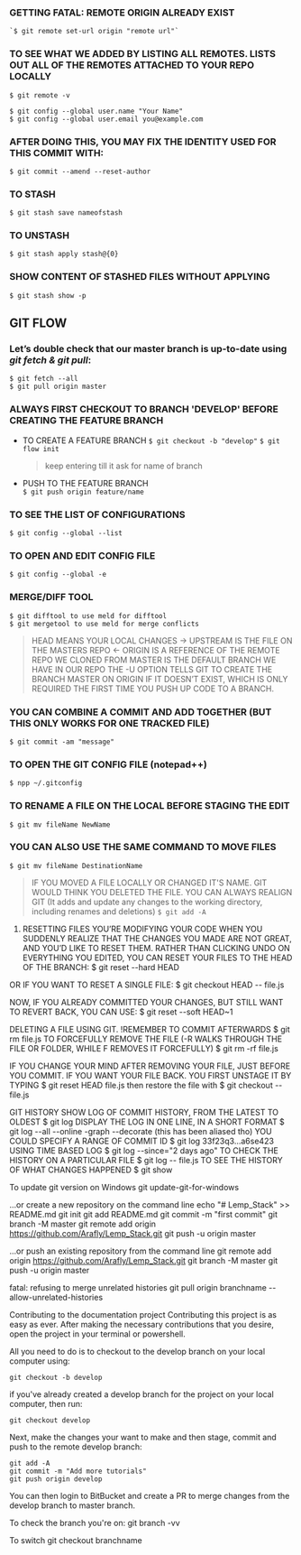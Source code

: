 
### GETTING FATAL: REMOTE ORIGIN ALREADY EXIST
	`$ git remote set-url origin "remote url"`
	
### TO SEE WHAT WE ADDED BY LISTING ALL REMOTES. LISTS OUT ALL OF THE REMOTES ATTACHED TO YOUR REPO LOCALLY
	$ git remote -v
	
	$ git config --global user.name "Your Name"
    $ git config --global user.email you@example.com

### AFTER DOING THIS, YOU MAY FIX THE IDENTITY USED FOR THIS COMMIT WITH:
    $ git commit --amend --reset-author

### TO STASH 
	$ git stash save nameofstash
	
### TO UNSTASH
	$ git stash apply stash@{0}
	
### SHOW CONTENT OF STASHED FILES WITHOUT APPLYING
	$ git stash show -p

## GIT FLOW

### Let’s double check that our master branch is up-to-date using *git fetch & git pull*:

	$ git fetch --all
	$ git pull origin master

### ALWAYS FIRST CHECKOUT TO BRANCH 'DEVELOP' BEFORE CREATING THE FEATURE BRANCH	

- TO CREATE A FEATURE BRANCH
	`$ git checkout -b "develop"`
	`$ git flow init`

	> keep entering till it ask for name of branch

- PUSH TO THE FEATURE BRANCH	
	`$ git push origin feature/name`


### TO SEE THE LIST OF CONFIGURATIONS
	$ git config --global --list

### TO OPEN AND EDIT CONFIG FILE
	$ git config --global -e
	
### MERGE/DIFF TOOL
	$ git difftool to use meld for difftool
	$ git mergetool to use meld for merge conflicts
	 

> HEAD MEANS YOUR LOCAL CHANGES ->
UPSTREAM IS THE FILE ON THE MASTERS REPO <-
ORIGIN IS A REFERENCE OF THE REMOTE REPO WE CLONED FROM
MASTER IS THE DEFAULT BRANCH WE HAVE IN OUR REPO
THE -U OPTION TELLS GIT TO CREATE THE BRANCH MASTER ON ORIGIN IF IT DOESN’T EXIST, WHICH IS ONLY REQUIRED THE FIRST TIME YOU PUSH UP CODE TO A BRANCH.

### YOU CAN COMBINE A COMMIT AND ADD TOGETHER (BUT THIS ONLY WORKS FOR ONE TRACKED FILE)
	$ git commit -am "message"

### TO OPEN THE GIT CONFIG FILE (notepad++)
	$ npp ~/.gitconfig
	
### TO RENAME A FILE ON THE LOCAL BEFORE STAGING THE EDIT
	$ git mv fileName NewName

### YOU CAN ALSO USE THE SAME COMMAND TO MOVE FILES
	$ git mv fileName DestinationName

> IF YOU MOVED A FILE LOCALLY OR CHANGED IT'S NAME. GIT WOULD THINK YOU DELETED THE FILE. YOU CAN ALWAYS REALIGN GIT (It adds and update any changes to the working directory, including renames and deletions)
	`$ git add -A`
	
1.  RESETTING FILES
YOU’RE MODIFYING YOUR CODE WHEN YOU SUDDENLY REALIZE THAT THE CHANGES YOU MADE ARE NOT GREAT, AND YOU’D LIKE TO RESET THEM. RATHER THAN CLICKING UNDO ON EVERYTHING YOU EDITED, YOU CAN RESET YOUR FILES TO THE HEAD OF THE BRANCH:
	$ git reset --hard HEAD

OR IF YOU WANT TO RESET A SINGLE FILE:
	$ git checkout HEAD -- file.js
	
NOW, IF YOU ALREADY COMMITTED YOUR CHANGES, BUT STILL WANT TO REVERT BACK, YOU CAN USE:
	$ git reset --soft HEAD~1
	
DELETING A FILE USING GIT. !REMEMBER TO COMMIT AFTERWARDS
	$ git rm file.js
TO FORCEFULLY REMOVE THE FILE (-R WALKS THROUGH THE FILE OR FOLDER, WHILE F REMOVES IT FORCEFULLY)
	$ git rm -rf file.js
	
IF YOU CHANGE YOUR MIND AFTER REMOVING YOUR FILE, JUST BEFORE YOU COMMIT. IF YOU WANT YOUR FILE BACK. YOU FIRST UNSTAGE IT BY TYPING
	$ git reset HEAD file.js
	then restore the file with
	$ git checkout -- file.js
	
GIT HISTORY
SHOW LOG OF COMMIT HISTORY, FROM THE LATEST TO OLDEST 
	$ git log 
DISPLAY THE LOG IN ONE LINE, IN A SHORT FORMAT
	$ git log --all --online -graph --decorate (this has been aliased tho)
YOU COULD SPECIFY A RANGE OF COMMIT ID
	$ git log 33f23q3...a6se423
USING TIME BASED LOG
	$ git log --since="2 days ago"
TO CHECK THE HISTORY ON A PARTICULAR FILE
	$ git log -- file.js
TO SEE THE HISTORY OF WHAT CHANGES HAPPENED
	$ git show
	
	
To update git version on Windows
	git update-git-for-windows
	

…or create a new repository on the command line
echo "# Lemp_Stack" >> README.md
git init
git add README.md
git commit -m "first commit"
git branch -M master
git remote add origin https://github.com/Arafly/Lemp_Stack.git
git push -u origin master

…or push an existing repository from the command line
git remote add origin https://github.com/Arafly/Lemp_Stack.git
git branch -M master
git push -u origin master
	
	
fatal: refusing to merge unrelated histories
	git pull origin branchname --allow-unrelated-histories

Contributing to the documentation project
Contributing this project is as easy as ever. After making the necessary contributions that you desire, open the project in your terminal or powershell.

All you need to do is to checkout to the develop branch on your local computer using:

	git checkout -b develop
if you've already created a develop branch for the project on your local computer, then run:

	git checkout develop
Next, make the changes your want to make and then stage, commit and push to the remote develop branch:

	git add -A
	git commit -m "Add more tutorials"
	git push origin develop
You can then login to BitBucket and create a PR to merge changes from the develop branch to master branch.

To check the branch you're on:
	git branch -vv
	
To switch
	git checkout branchname
	
	
	